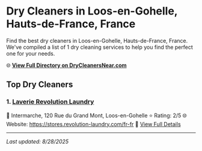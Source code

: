 # Dry Cleaners in Loos-en-Gohelle, Hauts-de-France, France

Find the best dry cleaners in Loos-en-Gohelle, Hauts-de-France, France. We've compiled a list of 1 dry cleaning services to help you find the perfect one for your needs.

🌐 **[View Full Directory on DryCleanersNear.com](https://drycleanersnear.com/city/France/Hauts-de-France/Loos-en-Gohelle)**

## Top Dry Cleaners

### 1. [Laverie Revolution Laundry](https://drycleanersnear.com/dryCleaner/68ae67d3c95ff2c6096b1954/laverie-revolution-laundry)
📍 Intermarche, 120 Rue du Grand Mont, Loos-en-Gohelle
⭐ Rating: 2/5
🌐 Website: https://stores.revolution-laundry.com/fr-fr
🔗 [View Full Details](https://drycleanersnear.com/dryCleaner/68ae67d3c95ff2c6096b1954/laverie-revolution-laundry)


---

*Last updated: 8/28/2025*
